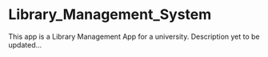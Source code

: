 # Library_Management_System

This app is a Library Management App for a university.
Description yet to be updated...
<!--
It has two types of users (Administrator and the Student).

Administrators can register Students at the library, update their info, and also de-register them at any time.

There should be a one main Administrator who can register new administrators, update their main details, and also de-register them from the system, this main administrator can also do what the other Administrators can do.

These are the features to be included in the project.

## 1. Manage Books:
--------------------------------------
  Add Book: Allows system to add a new book to the library system.
  Update Book: Enables system to update the details of an existing book.
  Delete Book: Allows system to remove a book from the library system.
  Search Book: Allows users to search for books based on different criteria such as title, author, or ISBN.

## 2. Manage Borrowers:
---------------------------------------
  Register Borrower: Allows system to register a new borrower in the library system.
  Update Borrower: Enables system to update the details of a borrower.
  Delete Borrower: Allows system to remove a borrower from the library system.
  Search Borrower: Allows users to search for borrowers based on different criteria such as name or contact information.

## 3. Manage Borrowings:
---------------------------------------
  Issue Book: Allows system to issue a book to a borrower.
  Return Book: Enables system to mark a book as returned by the borrower.
  Renew Book: Allows a borrower to renew the borrowing period for a book.
  Check Borrower's History: Allows system to view the borrowing history of a borrower.
  
## 4. Generate Reports:
---------------------------------------
  Book Inventory Report: Generates a report listing all the books available in the library.
  Overdue Books Report: Provides a report showing books that are overdue for return.
  Borrower's History Report: Generates a report showing the borrowing history of a specific borrower.

## 5. Manage Fines:
---------------------------------------
  Calculate Fine: Calculates the fine amount for overdue books.
  Accept Fine Payment: Allows system to record the payment of fines by borrowers.

## 6. System Administration:
---------------------------------------
  Configure System: Allows an administrator to configure system settings such as database connections or application preferences.
  Manage User Accounts: Allows an administrator to create, update, or delete user accounts with different roles and permissions. 




# What the users can do(brief):
---------------------------------------
## Admin (main)
<!---------------------------------------s>
  - Configure system settings
		- Database connections
		- Application preferences (but this anyone can change for now)
	- Manage user accounts
		- Create student/admin account
		- Update student/admin account
		- Delete student/admin account

## Admin (standard):
<!---------------------------------------s>
  - Configure system settings
		- Database connections
		- Application preferences (but this anyone can change for now)
	- Manage user accounts
		- Create student account
		- Update student account
		- Delete student account

## Student:
<!---------------------------------------s>
  - Search Book
  - Borrow Book
  - Return Book
  - Renew Book
  - Pay fine amount
-->

